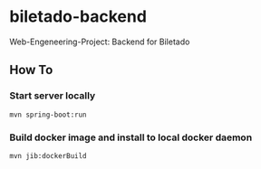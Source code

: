 # biletado-backend
Web-Engeneering-Project: Backend for Biletado

## How To
### Start server locally
```
mvn spring-boot:run
```
### Build docker image and install to local docker daemon
```
mvn jib:dockerBuild  
```
